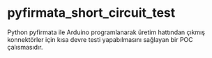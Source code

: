 # pyfirmata_short_circuit_test

Python pyfirmata ile Arduino programlanarak üretim hattından çıkmış konnektörler için kısa devre testi yapabılmasını sağlayan bir POC çalısmasıdır.
